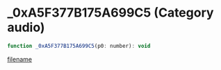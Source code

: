 # _0xA5F377B175A699C5 (Category audio)

```js
function _0xA5F377B175A699C5(p0: number): void
```

[filename](_0xA5F377B175A699C5_m.md ':include')